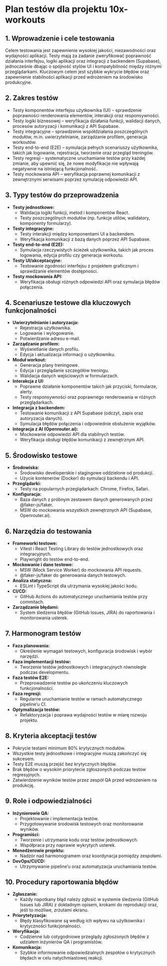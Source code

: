 # Plan testów dla projektu 10x-workouts

## 1. Wprowadzenie i cele testowania

Celem testowania jest zapewnienie wysokiej jakości, niezawodności oraz wydajności aplikacji. Testy mają za zadanie zweryfikować poprawność działania interfejsu, logiki aplikacji oraz integracji z backendem (Supabase), jednocześnie dbając o spójność stylów UI i kompatybilność między różnymi przeglądarkami. Kluczowym celem jest szybkie wykrycie błędów oraz zapewnienie stabilności aplikacji przed wdrożeniem na środowisko produkcyjne.

## 2. Zakres testów

- Testy komponentów interfejsu użytkownika (UI) – sprawdzenie poprawności renderowania elementów, interakcji oraz responsywności.
- Testy logiki biznesowej – weryfikacja działania funkcji, walidacji danych, procesów autoryzacji i komunikacji z API Supabase.
- Testy integracyjne – sprawdzenie współdziałania poszczególnych modułów, m.in. uwierzytelnianie, zarządzanie profilem, generacja workoutów.
- Testy end-to-end (E2E) – symulacja pełnych scenariuszy użytkownika, takich jak logowanie, rejestracja, tworzenie oraz przegląd treningów.
- Testy regresji – systematyczne uruchamianie testów przy każdej zmianie, aby upewnić się, że nowe modyfikacje nie wpływają negatywnie na istniejącą funkcjonalność.
- Testy mockowania API – weryfikacja poprawnej komunikacji z zewnętrznymi serwisami poprzez symulację odpowiedzi API.

## 3. Typy testów do przeprowadzenia

- **Testy jednostkowe:**
  - Walidacja logiki funkcji, metod i komponentów React.
  - Testy poszczególnych modułów (np. funkcje utilów, walidatory, komponenty formularzy).
- **Testy integracyjne:**
  - Testy interakcji między komponentami UI a backendem.
  - Weryfikacja komunikacji z bazą danych poprzez API Supabase.
- **Testy end-to-end (E2E):**
  - Symulacja rzeczywistych ścieżek użytkownika, takich jak proces logowania, edycja profilu czy generacja workoutu.
- **Testy UI/akceptacyjne:**
  - Testowanie zgodności interfejsu z projektem graficznym i sprawdzanie elementów dostępności.
- **Testy mockowania API:**
  - Weryfikacja obsługi różnych odpowiedzi API oraz symulacja błędów połączenia.

## 4. Scenariusze testowe dla kluczowych funkcjonalności

- **Uwierzytelnianie i autoryzacja:**
  - Rejestracja użytkownika.
  - Logowanie i wylogowanie.
  - Potwierdzanie adresu e-mail.
- **Zarządzanie profilem:**
  - Wyświetlanie danych profilu.
  - Edycja i aktualizacja informacji o użytkowniku.
- **Moduł workout:**
  - Generacja plany treningowe.
  - Edycja i przeglądanie szczegółów treningu.
  - Walidacja danych wejściowych w formularzach.
- **Interakcja z UI:**
  - Poprawne działanie komponentów takich jak przyciski, formularze, alerty.
  - Testy responsywności oraz poprawnego renderowania w różnych przeglądarkach.
- **Integracja z backendem:**
  - Testowanie komunikacji z API Supabase (odczyt, zapis oraz autoryzacja danych).
  - Symulacja błędów połączenia i odpowiednie obsłużenie wyjątków.
- **Integracja z AI (Openrouter.ai):**
  - Mockowanie odpowiedzi API dla stabilnych testów.
  - Weryfikacja obsługi błędów komunikacji z zewnętrznym API.

## 5. Środowisko testowe

- **Środowiska:**
  - Środowisko developerskie i stagingowe oddzielone od produkcji.
  - Użycie kontenerów (Docker) do symulacji backendu i API.
- **Przeglądarki:**
  - Testy na popularnych przeglądarkach: Chrome, Firefox, Safari.
- **Konfiguracja:**
  - Baza danych z próbnym zestawem danych generowanych przez @faker-js/faker.
  - MSW do mockowania wszystkich zewnętrznych API (Supabase, Openrouter.ai).

## 6. Narzędzia do testowania

- **Frameworki testowe:**
  - Vitest i React Testing Library do testów jednostkowych oraz integracyjnych.
  - Playwright do testów end-to-end.
- **Mockowanie i dane testowe:**
  - MSW (Mock Service Worker) do mockowania API requests.
  - @faker-js/faker do generowania danych testowych.
- **Analiza statyczna:**
  - ESLint i TypeScript dla utrzymania wysokiej jakości kodu.
- **CI/CD:**
  - GitHub Actions do automatycznego uruchamiania testów przy commitach.
- **Zarządzanie błędami:**
  - System śledzenia błędów (GitHub Issues, JIRA) do raportowania i monitorowania usterek.

## 7. Harmonogram testów

- **Faza planowania:**
  - Określenie wymagań testowych, konfiguracja środowisk i wybór narzędzi.
- **Faza implementacji testów:**
  - Tworzenie testów jednostkowych i integracyjnych równolegle podczas developmentu.
- **Faza testów E2E:**
  - Przeprowadzenie testów po ukończeniu kluczowych funkcjonalności.
- **Faza regresji:**
  - Regularne uruchamianie testów w ramach automatycznego pipeline’u CI.
- **Optymalizacja testów:**
  - Refaktoryzacja i poprawa wydajności testów w miarę rozwoju projektu.

## 8. Kryteria akceptacji testów

- Pokrycie testami minimum 80% krytycznych modułów.
- Wszystkie testy jednostkowe i integracyjne muszą zakończyć się sukcesem.
- Testy E2E muszą przejść bez krytycznych błędów.
- Brak błędów o wysokim priorytecie zgłoszonych podczas testów regresyjnych.
- Zatwierdzenie wyników testów przez zespół QA przed wdrożeniem na produkcję.

## 9. Role i odpowiedzialności

- **Inżynierowie QA:**
  - Projektowanie i implementacja testów.
  - Przygotowywanie środowisk testowych oraz monitorowanie wyników.
- **Programiści:**
  - Tworzenie i utrzymanie kodu oraz testów jednostkowych.
  - Współpraca przy naprawie wykrytych usterek.
- **Menedżerowie projektu:**
  - Nadzór nad harmonogramem oraz koordynacja pomiędzy zespołami.
- **DevOps/CI/CD:**
  - Utrzymywanie pipeline’u oraz automatyzacja uruchamiania testów.

## 10. Procedury raportowania błędów

- **Zgłaszanie:**
  - Każdy napotkany błąd należy zgłosić w systemie śledzenia (GitHub Issues lub JIRA) z dokładnym opisem, krokami do reprodukcji oraz, jeśli to możliwe, zrzutami ekranu.
- **Priorytetyzacja:**
  - Błędy klasyfikowane są według ich wpływu na użytkownika i krytyczności funkcjonalności.
- **Weryfikacja:**
  - Codzienne lub cotygodniowe przeglądy zgłoszonych błędów z udziałem inżynierów QA i programistów.
- **Komunikacja:**
  - Szybkie informowanie odpowiedzialnych zespołów o krytycznych błędach w celu natychmiastowej reakcji.
